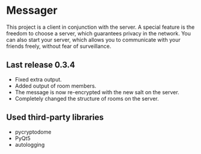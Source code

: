 # Messager

This project is a client in conjunction with the server.
A special feature is the freedom to choose a server, which guarantees privacy in the network. You can also start your server, which allows you to communicate with your friends freely, without fear of surveillance.

## Last release 0.3.4

- Fixed extra output.
- Added output of room members.
- The message is now re-encrypted with the new salt on the server.
- Completely changed the structure of rooms on the server.

## Used third-party libraries

- pycryptodome
- PyQt5
- autologging